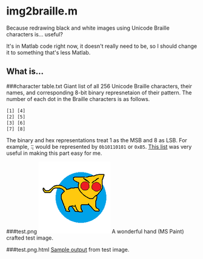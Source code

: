 ﻿img2braille.m
=============

Because redrawing black and white images using Unicode Braille characters is... useful?

It's in Matlab code right now, it doesn't really need to be, so I should change it to something that's less Matlab.

What is...
----------
###character table.txt
Giant list of all 256 Unicode Braille characters, their names, and corresponding 8-bit binary represnetaion of their pattern.
The number of each dot in the Braille characters is as follows.

	[1] [4]
	[2] [5]
	[3] [6]
	[7] [8]

The binary and hex representations treat 1 as the MSB and 8 as LSB. For example, `⢭` would be represented by `0b10110101` or `0xB5`.
[This list](http://symbolcodes.tlt.psu.edu/bylanguage/braillechart.html) was very useful in making this part easy for me.

###test.png
![So good.](./test.png "Such a beautiful image.")
A wonderful hand (MS Paint) crafted test image.

###test.png.html
[Sample output](./test.png.html "Still a beautiful image.") from test image.
